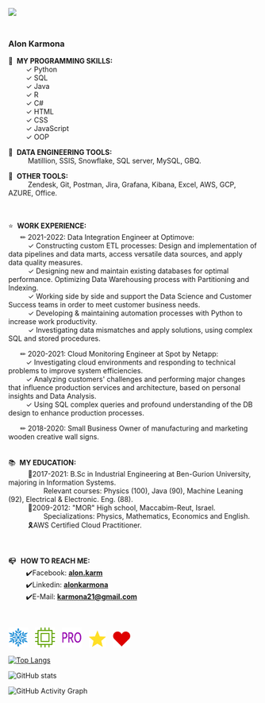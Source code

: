 <!-- Banner -->
![](https://media-exp1.licdn.com/dms/image/C4D16AQEeva3nB2AfFw/profile-displaybackgroundimage-shrink_350_1400/0/1618844573751?e=1648080000&v=beta&t=c1ZrbUTcNW82uPnoTcUrBhKttrg4G1vUidbT-QHO34M)

 

<!-- Title & About -->
### <br> Alon Karmona <br>

📜&nbsp;&nbsp;**MY PROGRAMMING SKILLS:**<br>
&nbsp;&nbsp;&nbsp;&nbsp;&nbsp;&nbsp;&nbsp;&nbsp;&nbsp;✓ Python<br>
&nbsp;&nbsp;&nbsp;&nbsp;&nbsp;&nbsp;&nbsp;&nbsp;&nbsp;✓ SQL<br>
&nbsp;&nbsp;&nbsp;&nbsp;&nbsp;&nbsp;&nbsp;&nbsp;&nbsp;✓ Java<br>
&nbsp;&nbsp;&nbsp;&nbsp;&nbsp;&nbsp;&nbsp;&nbsp;&nbsp;✓ R<br>
&nbsp;&nbsp;&nbsp;&nbsp;&nbsp;&nbsp;&nbsp;&nbsp;&nbsp;✓ C#<br>
&nbsp;&nbsp;&nbsp;&nbsp;&nbsp;&nbsp;&nbsp;&nbsp;&nbsp;✓ HTML<br>
&nbsp;&nbsp;&nbsp;&nbsp;&nbsp;&nbsp;&nbsp;&nbsp;&nbsp;✓ CSS<br>
&nbsp;&nbsp;&nbsp;&nbsp;&nbsp;&nbsp;&nbsp;&nbsp;&nbsp;✓ JavaScript<br>
&nbsp;&nbsp;&nbsp;&nbsp;&nbsp;&nbsp;&nbsp;&nbsp;&nbsp;✓ OOP<br>


🔨&nbsp;&nbsp;**DATA ENGINEERING TOOLS:**<br>
&nbsp;&nbsp;&nbsp;&nbsp;&nbsp;&nbsp;&nbsp;&nbsp;&nbsp; Matillion, SSIS, Snowflake, SQL server, MySQL, GBQ.<br>

🔧&nbsp;&nbsp;**OTHER TOOLS:**<br>
&nbsp;&nbsp;&nbsp;&nbsp;&nbsp;&nbsp;&nbsp;&nbsp;&nbsp; Zendesk, Git, Postman, Jira, Grafana, Kibana, Excel, AWS, GCP, AZURE, Office.<br>

<br><br>
⭐&nbsp;&nbsp;**WORK EXPERIENCE:**<br>
&nbsp;&nbsp;&nbsp;&nbsp;&nbsp;&nbsp;✏ 2021-2022: Data Integration Engineer at Optimove:<br>
&nbsp;&nbsp;&nbsp;&nbsp;&nbsp;&nbsp;&nbsp;&nbsp;&nbsp; ✓ Constructing custom ETL processes: Design and implementation of data pipelines and data marts, access versatile data sources, and apply data quality measures.<br>
&nbsp;&nbsp;&nbsp;&nbsp;&nbsp;&nbsp;&nbsp;&nbsp;&nbsp; ✓ Designing new and maintain existing databases for optimal performance. Optimizing Data Warehousing process with Partitioning and Indexing.<br>
&nbsp;&nbsp;&nbsp;&nbsp;&nbsp;&nbsp;&nbsp;&nbsp;&nbsp; ✓ Working side by side and support the Data Science and Customer Success teams in order to meet customer business needs.<br>
&nbsp;&nbsp;&nbsp;&nbsp;&nbsp;&nbsp;&nbsp;&nbsp;&nbsp; ✓ Developing & maintaining automation processes with Python to increase work productivity.<br>
&nbsp;&nbsp;&nbsp;&nbsp;&nbsp;&nbsp;&nbsp;&nbsp;&nbsp; ✓ Investigating data mismatches and apply solutions, using complex SQL and stored procedures. <br>

&nbsp;&nbsp;&nbsp;&nbsp;&nbsp;&nbsp;✏ 2020-2021: Cloud Monitoring Engineer at Spot by Netapp:<br>
&nbsp;&nbsp;&nbsp;&nbsp;&nbsp;&nbsp;&nbsp;&nbsp;&nbsp;✓ Investigating cloud environments and responding to technical problems to improve system efficiencies.<br>
&nbsp;&nbsp;&nbsp;&nbsp;&nbsp;&nbsp;&nbsp;&nbsp;&nbsp;✓ Analyzing  customers' challenges and performing major changes that influence production services and architecture, based on personal insights and Data Analysis.<br>
&nbsp;&nbsp;&nbsp;&nbsp;&nbsp;&nbsp;&nbsp;&nbsp;&nbsp;✓ Using SQL complex queries and profound understanding of the DB design to enhance production processes.<br>

&nbsp;&nbsp;&nbsp;&nbsp;&nbsp;&nbsp;✏ 2018-2020: Small Business Owner of manufacturing and marketing wooden creative wall signs.<br>
<br><br>
📚&nbsp;&nbsp;**MY EDUCATION:**<br>
&nbsp;&nbsp;&nbsp;&nbsp;&nbsp;&nbsp;&nbsp;&nbsp;&nbsp; 📘2017-2021: B.Sc in Industrial Engineering at Ben-Gurion University, majoring in Information Systems.<br>
&nbsp;&nbsp;&nbsp;&nbsp;&nbsp;&nbsp;&nbsp;&nbsp;&nbsp;&nbsp;&nbsp;&nbsp;&nbsp;&nbsp;&nbsp;&nbsp;&nbsp; Relevant courses: Physics (100), Java (90), Machine Leaning (92), Electrical & Electronic. Eng. (88). <br>
&nbsp;&nbsp;&nbsp;&nbsp;&nbsp;&nbsp;&nbsp;&nbsp;&nbsp; 📗2009-2012: "MOR" High school, Maccabim-Reut, Israel. <br>
&nbsp;&nbsp;&nbsp;&nbsp;&nbsp;&nbsp;&nbsp;&nbsp;&nbsp;&nbsp;&nbsp;&nbsp;&nbsp;&nbsp;&nbsp;&nbsp;&nbsp; Specializations: Physics, Mathematics, Economics and English. <br>
&nbsp;&nbsp;&nbsp;&nbsp;&nbsp;&nbsp;&nbsp;&nbsp;&nbsp; 🎗AWS Certified Cloud Practitioner.<br> 

<br><br>
**📪&nbsp;&nbsp; HOW TO REACH ME:**<br> 
&nbsp;&nbsp;&nbsp;&nbsp;&nbsp;&nbsp;&nbsp;&nbsp;&nbsp;✔️Facebook: **[alon.karm](https://www.facebook.com/alon.karm)<br>**
&nbsp;&nbsp;&nbsp;&nbsp;&nbsp;&nbsp;&nbsp;&nbsp;&nbsp;✔️Linkedin: **[alonkarmona](https://www.linkedin.com/in/alonkarmona/)<br>**
&nbsp;&nbsp;&nbsp;&nbsp;&nbsp;&nbsp;&nbsp;&nbsp;&nbsp;✔️E-Mail: **karmona21@gmail.com**<br> 
<br><br>


<a href='https://archiveprogram.github.com/'><img src='https://raw.githubusercontent.com/acervenky/animated-github-badges/master/assets/acbadge.gif' width='40' height='40'></a> <a href='https://docs.github.com/en/developers'><img src='https://raw.githubusercontent.com/acervenky/animated-github-badges/master/assets/devbadge.gif' width='40' height='40'></a> <a href='https://github.com/pricing'><img src='https://raw.githubusercontent.com/acervenky/animated-github-badges/master/assets/pro.gif' width='40' height='40'></a> <a href='https://stars.github.com/'><img src='https://raw.githubusercontent.com/acervenky/animated-github-badges/master/assets/starbadge.gif' width='35' height='35'></a> <a href='https://docs.github.com/en/github/supporting-the-open-source-community-with-github-sponsors'><img src='https://raw.githubusercontent.com/acervenky/animated-github-badges/master/assets/sponsorbadge.gif' width='35' height='35'></a>


[![Top Langs](https://github-readme-stats.vercel.app/api/top-langs/?username=alon-karmona1)](https://github.com/anuraghazra/github-readme-stats)

![GitHub stats](https://github-readme-stats.vercel.app/api?username=alon-karmona1&show_icons=true&count_private=true)  

![GitHub Activity Graph](https://activity-graph.herokuapp.com/graph?username=alon-karmona1)  

   
